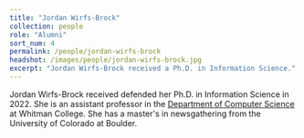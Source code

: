 ```yaml
---
title: "Jordan Wirfs-Brock"
collection: people
role: "Alumni"
sort_num: 4
permalink: /people/jordan-wirfs-brock
headshot: /images/people/jordan-wirfs-brock.jpg
excerpt: "Jordan Wirfs-Brock received a Ph.D. in Information Science."
---
```


Jordan Wirfs-Brock received defended her Ph.D. in Information Science in 2022. She is an assistant professor in the [Department of Computer Science](https://www.whitman.edu/academics/majors-and-minors/computer-science/jordan-wirfs-brock) at Whitman College. She has a master's in newsgathering from the University of Colorado at Boulder.
